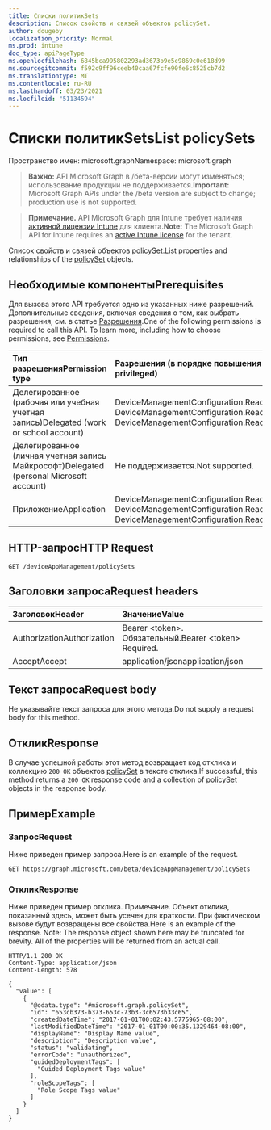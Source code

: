 ```yaml
---
title: Списки политикSets
description: Список свойств и связей объектов policySet.
author: dougeby
localization_priority: Normal
ms.prod: intune
doc_type: apiPageType
ms.openlocfilehash: 6845bca995802293ad3673b9e5c9869c0e618d99
ms.sourcegitcommit: f592c9ff96ceeb40caa67fcfe90fe6c8525cb7d2
ms.translationtype: MT
ms.contentlocale: ru-RU
ms.lasthandoff: 03/23/2021
ms.locfileid: "51134594"
---
```

# <a name="list-policysets"></a><span data-ttu-id="ef787-103">Списки политикSets</span><span class="sxs-lookup"><span data-stu-id="ef787-103">List policySets</span></span>

<span data-ttu-id="ef787-104">Пространство имен: microsoft.graph</span><span class="sxs-lookup"><span data-stu-id="ef787-104">Namespace: microsoft.graph</span></span>

> <span data-ttu-id="ef787-105">**Важно:** API Microsoft Graph в /бета-версии могут изменяться; использование продукции не поддерживается.</span><span class="sxs-lookup"><span data-stu-id="ef787-105">**Important:** Microsoft Graph APIs under the /beta version are subject to change; production use is not supported.</span></span>

> <span data-ttu-id="ef787-106">**Примечание.** API Microsoft Graph для Intune требует наличия [активной лицензии Intune](https://go.microsoft.com/fwlink/?linkid=839381) для клиента.</span><span class="sxs-lookup"><span data-stu-id="ef787-106">**Note:** The Microsoft Graph API for Intune requires an [active Intune license](https://go.microsoft.com/fwlink/?linkid=839381) for the tenant.</span></span>

<span data-ttu-id="ef787-107">Список свойств и связей объектов [policySet.](../resources/intune-policyset-policyset.md)</span><span class="sxs-lookup"><span data-stu-id="ef787-107">List properties and relationships of the [policySet](../resources/intune-policyset-policyset.md) objects.</span></span>

## <a name="prerequisites"></a><span data-ttu-id="ef787-108">Необходимые компоненты</span><span class="sxs-lookup"><span data-stu-id="ef787-108">Prerequisites</span></span>
<span data-ttu-id="ef787-p101">Для вызова этого API требуется одно из указанных ниже разрешений. Дополнительные сведения, включая сведения о том, как выбрать разрешения, см. в статье [Разрешения](/graph/permissions-reference).</span><span class="sxs-lookup"><span data-stu-id="ef787-p101">One of the following permissions is required to call this API. To learn more, including how to choose permissions, see [Permissions](/graph/permissions-reference).</span></span>

|<span data-ttu-id="ef787-111">Тип разрешения</span><span class="sxs-lookup"><span data-stu-id="ef787-111">Permission type</span></span>|<span data-ttu-id="ef787-112">Разрешения (в порядке повышения привилегий)</span><span class="sxs-lookup"><span data-stu-id="ef787-112">Permissions (from least to most privileged)</span></span>|
|:---|:---|
|<span data-ttu-id="ef787-113">Делегированное (рабочая или учебная учетная запись)</span><span class="sxs-lookup"><span data-stu-id="ef787-113">Delegated (work or school account)</span></span>|<span data-ttu-id="ef787-114">DeviceManagementConfiguration.Read.All, DeviceManagementConfiguration.ReadWrite.All</span><span class="sxs-lookup"><span data-stu-id="ef787-114">DeviceManagementConfiguration.Read.All, DeviceManagementConfiguration.ReadWrite.All</span></span>|
|<span data-ttu-id="ef787-115">Делегированное (личная учетная запись Майкрософт)</span><span class="sxs-lookup"><span data-stu-id="ef787-115">Delegated (personal Microsoft account)</span></span>|<span data-ttu-id="ef787-116">Не поддерживается.</span><span class="sxs-lookup"><span data-stu-id="ef787-116">Not supported.</span></span>|
|<span data-ttu-id="ef787-117">Приложение</span><span class="sxs-lookup"><span data-stu-id="ef787-117">Application</span></span>|<span data-ttu-id="ef787-118">DeviceManagementConfiguration.Read.All, DeviceManagementConfiguration.ReadWrite.All</span><span class="sxs-lookup"><span data-stu-id="ef787-118">DeviceManagementConfiguration.Read.All, DeviceManagementConfiguration.ReadWrite.All</span></span>|

## <a name="http-request"></a><span data-ttu-id="ef787-119">HTTP-запрос</span><span class="sxs-lookup"><span data-stu-id="ef787-119">HTTP Request</span></span>
<!-- {
  "blockType": "ignored"
}
-->
``` http
GET /deviceAppManagement/policySets
```

## <a name="request-headers"></a><span data-ttu-id="ef787-120">Заголовки запроса</span><span class="sxs-lookup"><span data-stu-id="ef787-120">Request headers</span></span>
|<span data-ttu-id="ef787-121">Заголовок</span><span class="sxs-lookup"><span data-stu-id="ef787-121">Header</span></span>|<span data-ttu-id="ef787-122">Значение</span><span class="sxs-lookup"><span data-stu-id="ef787-122">Value</span></span>|
|:---|:---|
|<span data-ttu-id="ef787-123">Authorization</span><span class="sxs-lookup"><span data-stu-id="ef787-123">Authorization</span></span>|<span data-ttu-id="ef787-124">Bearer &lt;token&gt;. Обязательный.</span><span class="sxs-lookup"><span data-stu-id="ef787-124">Bearer &lt;token&gt; Required.</span></span>|
|<span data-ttu-id="ef787-125">Accept</span><span class="sxs-lookup"><span data-stu-id="ef787-125">Accept</span></span>|<span data-ttu-id="ef787-126">application/json</span><span class="sxs-lookup"><span data-stu-id="ef787-126">application/json</span></span>|

## <a name="request-body"></a><span data-ttu-id="ef787-127">Текст запроса</span><span class="sxs-lookup"><span data-stu-id="ef787-127">Request body</span></span>
<span data-ttu-id="ef787-128">Не указывайте текст запроса для этого метода.</span><span class="sxs-lookup"><span data-stu-id="ef787-128">Do not supply a request body for this method.</span></span>

## <a name="response"></a><span data-ttu-id="ef787-129">Отклик</span><span class="sxs-lookup"><span data-stu-id="ef787-129">Response</span></span>
<span data-ttu-id="ef787-130">В случае успешной работы этот метод возвращает код отклика и коллекцию `200 OK` объектов [policySet](../resources/intune-policyset-policyset.md) в тексте отклика.</span><span class="sxs-lookup"><span data-stu-id="ef787-130">If successful, this method returns a `200 OK` response code and a collection of [policySet](../resources/intune-policyset-policyset.md) objects in the response body.</span></span>

## <a name="example"></a><span data-ttu-id="ef787-131">Пример</span><span class="sxs-lookup"><span data-stu-id="ef787-131">Example</span></span>

### <a name="request"></a><span data-ttu-id="ef787-132">Запрос</span><span class="sxs-lookup"><span data-stu-id="ef787-132">Request</span></span>
<span data-ttu-id="ef787-133">Ниже приведен пример запроса.</span><span class="sxs-lookup"><span data-stu-id="ef787-133">Here is an example of the request.</span></span>
``` http
GET https://graph.microsoft.com/beta/deviceAppManagement/policySets
```

### <a name="response"></a><span data-ttu-id="ef787-134">Отклик</span><span class="sxs-lookup"><span data-stu-id="ef787-134">Response</span></span>
<span data-ttu-id="ef787-p102">Ниже приведен пример отклика. Примечание. Объект отклика, показанный здесь, может быть усечен для краткости. При фактическом вызове будут возвращены все свойства.</span><span class="sxs-lookup"><span data-stu-id="ef787-p102">Here is an example of the response. Note: The response object shown here may be truncated for brevity. All of the properties will be returned from an actual call.</span></span>
``` http
HTTP/1.1 200 OK
Content-Type: application/json
Content-Length: 578

{
  "value": [
    {
      "@odata.type": "#microsoft.graph.policySet",
      "id": "653cb373-b373-653c-73b3-3c6573b33c65",
      "createdDateTime": "2017-01-01T00:02:43.5775965-08:00",
      "lastModifiedDateTime": "2017-01-01T00:00:35.1329464-08:00",
      "displayName": "Display Name value",
      "description": "Description value",
      "status": "validating",
      "errorCode": "unauthorized",
      "guidedDeploymentTags": [
        "Guided Deployment Tags value"
      ],
      "roleScopeTags": [
        "Role Scope Tags value"
      ]
    }
  ]
}
```




